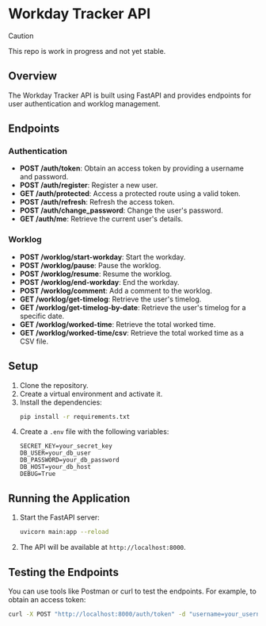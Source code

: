 # Workday Tracker API

>[!CAUTION]
>This repo is work in progress and not yet stable.

## Overview

The Workday Tracker API is built using FastAPI and provides endpoints for user authentication and worklog management.

## Endpoints

### Authentication

- **POST /auth/token**: Obtain an access token by providing a username and password.
- **POST /auth/register**: Register a new user.
- **GET /auth/protected**: Access a protected route using a valid token.
- **POST /auth/refresh**: Refresh the access token.
- **POST /auth/change_password**: Change the user's password.
- **GET /auth/me**: Retrieve the current user's details.

### Worklog

- **POST /worklog/start-workday**: Start the workday.
- **POST /worklog/pause**: Pause the worklog.
- **POST /worklog/resume**: Resume the worklog.
- **POST /worklog/end-workday**: End the workday.
- **POST /worklog/comment**: Add a comment to the worklog.
- **GET /worklog/get-timelog**: Retrieve the user's timelog.
- **GET /worklog/get-timelog-by-date**: Retrieve the user's timelog for a specific date.
- **GET /worklog/worked-time**: Retrieve the total worked time.
- **GET /worklog/worked-time/csv**: Retrieve the total worked time as a CSV file.

## Setup

1. Clone the repository.
2. Create a virtual environment and activate it.
3. Install the dependencies:
    ```sh
    pip install -r requirements.txt
    ```
4. Create a `.env` file with the following variables:
    ```env
    SECRET_KEY=your_secret_key
    DB_USER=your_db_user
    DB_PASSWORD=your_db_password
    DB_HOST=your_db_host
    DEBUG=True
    ```

## Running the Application

1. Start the FastAPI server:
    ```sh
    uvicorn main:app --reload
    ```

2. The API will be available at `http://localhost:8000`.

## Testing the Endpoints

You can use tools like Postman or curl to test the endpoints. For example, to obtain an access token:

```sh
curl -X POST "http://localhost:8000/auth/token" -d "username=your_username&password=your_password"